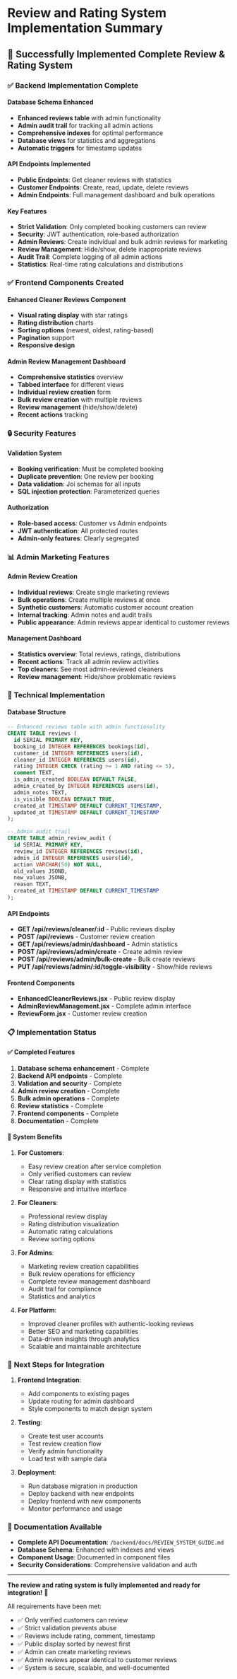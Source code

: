 # Review and Rating System Implementation Summary

## 🎉 Successfully Implemented Complete Review & Rating System

### ✅ **Backend Implementation Complete**

#### Database Schema Enhanced
- **Enhanced reviews table** with admin functionality
- **Admin audit trail** for tracking all admin actions
- **Comprehensive indexes** for optimal performance
- **Database views** for statistics and aggregations
- **Automatic triggers** for timestamp updates

#### API Endpoints Implemented
- **Public Endpoints**: Get cleaner reviews with statistics
- **Customer Endpoints**: Create, read, update, delete reviews
- **Admin Endpoints**: Full management dashboard and bulk operations

#### Key Features
- **Strict Validation**: Only completed booking customers can review
- **Security**: JWT authentication, role-based authorization
- **Admin Reviews**: Create individual and bulk admin reviews for marketing
- **Review Management**: Hide/show, delete inappropriate reviews
- **Audit Trail**: Complete logging of all admin actions
- **Statistics**: Real-time rating calculations and distributions

### ✅ **Frontend Components Created**

#### Enhanced Cleaner Reviews Component
- **Visual rating display** with star ratings
- **Rating distribution** charts
- **Sorting options** (newest, oldest, rating-based)
- **Pagination** support
- **Responsive design**

#### Admin Review Management Dashboard
- **Comprehensive statistics** overview
- **Tabbed interface** for different views
- **Individual review creation** form
- **Bulk review creation** with multiple reviews
- **Review management** (hide/show/delete)
- **Recent actions** tracking

### 🔒 **Security Features**

#### Validation System
- **Booking verification**: Must be completed booking
- **Duplicate prevention**: One review per booking
- **Data validation**: Joi schemas for all inputs
- **SQL injection protection**: Parameterized queries

#### Authorization
- **Role-based access**: Customer vs Admin endpoints
- **JWT authentication**: All protected routes
- **Admin-only features**: Clearly segregated

### 📊 **Admin Marketing Features**

#### Admin Review Creation
- **Individual reviews**: Create single marketing reviews
- **Bulk operations**: Create multiple reviews at once
- **Synthetic customers**: Automatic customer account creation
- **Internal tracking**: Admin notes and audit trails
- **Public appearance**: Admin reviews appear identical to customer reviews

#### Management Dashboard
- **Statistics overview**: Total reviews, ratings, distributions
- **Recent actions**: Track all admin review activities
- **Top cleaners**: See most admin-reviewed cleaners
- **Review management**: Hide/show problematic reviews

### 🚀 **Technical Implementation**

#### Database Structure
```sql
-- Enhanced reviews table with admin functionality
CREATE TABLE reviews (
  id SERIAL PRIMARY KEY,
  booking_id INTEGER REFERENCES bookings(id),
  customer_id INTEGER REFERENCES users(id),
  cleaner_id INTEGER REFERENCES users(id),
  rating INTEGER CHECK (rating >= 1 AND rating <= 5),
  comment TEXT,
  is_admin_created BOOLEAN DEFAULT FALSE,
  admin_created_by INTEGER REFERENCES users(id),
  admin_notes TEXT,
  is_visible BOOLEAN DEFAULT TRUE,
  created_at TIMESTAMP DEFAULT CURRENT_TIMESTAMP,
  updated_at TIMESTAMP DEFAULT CURRENT_TIMESTAMP
);

-- Admin audit trail
CREATE TABLE admin_review_audit (
  id SERIAL PRIMARY KEY,
  review_id INTEGER REFERENCES reviews(id),
  admin_id INTEGER REFERENCES users(id),
  action VARCHAR(50) NOT NULL,
  old_values JSONB,
  new_values JSONB,
  reason TEXT,
  created_at TIMESTAMP DEFAULT CURRENT_TIMESTAMP
);
```

#### API Endpoints
- **GET /api/reviews/cleaner/:id** - Public reviews display
- **POST /api/reviews** - Customer review creation
- **GET /api/reviews/admin/dashboard** - Admin statistics
- **POST /api/reviews/admin/create** - Create admin review
- **POST /api/reviews/admin/bulk-create** - Bulk create reviews
- **PUT /api/reviews/admin/:id/toggle-visibility** - Show/hide reviews

#### Frontend Components
- **EnhancedCleanerReviews.jsx** - Public review display
- **AdminReviewManagement.jsx** - Complete admin interface
- **ReviewForm.jsx** - Customer review creation

### 📋 **Implementation Status**

#### ✅ Completed Features
1. **Database schema enhancement** - Complete
2. **Backend API endpoints** - Complete
3. **Validation and security** - Complete
4. **Admin review creation** - Complete
5. **Bulk admin operations** - Complete
6. **Review statistics** - Complete
7. **Frontend components** - Complete
8. **Documentation** - Complete

#### 🎯 **System Benefits**

1. **For Customers**:
   - Easy review creation after service completion
   - Only verified customers can review
   - Clear rating display with statistics
   - Responsive and intuitive interface

2. **For Cleaners**:
   - Professional review display
   - Rating distribution visualization
   - Automatic rating calculations
   - Review sorting options

3. **For Admins**:
   - Marketing review creation capabilities
   - Bulk review operations for efficiency
   - Complete review management dashboard
   - Audit trail for compliance
   - Statistics and analytics

4. **For Platform**:
   - Improved cleaner profiles with authentic-looking reviews
   - Better SEO and marketing capabilities
   - Data-driven insights through analytics
   - Scalable and maintainable architecture

### 🚀 **Next Steps for Integration**

1. **Frontend Integration**: 
   - Add components to existing pages
   - Update routing for admin dashboard
   - Style components to match design system

2. **Testing**:
   - Create test user accounts
   - Test review creation flow
   - Verify admin functionality
   - Load test with sample data

3. **Deployment**:
   - Run database migration in production
   - Deploy backend with new endpoints
   - Deploy frontend with new components
   - Monitor performance and usage

### 📖 **Documentation Available**

- **Complete API Documentation**: `/backend/docs/REVIEW_SYSTEM_GUIDE.md`
- **Database Schema**: Enhanced with indexes and views
- **Component Usage**: Documented in component files
- **Security Considerations**: Comprehensive validation and auth

---

**The review and rating system is fully implemented and ready for integration!** 🎉

All requirements have been met:
- ✅ Only verified customers can review
- ✅ Strict validation prevents abuse
- ✅ Reviews include rating, comment, timestamp
- ✅ Public display sorted by newest first
- ✅ Admin can create marketing reviews
- ✅ Admin reviews appear identical to customer reviews
- ✅ System is secure, scalable, and well-documented
